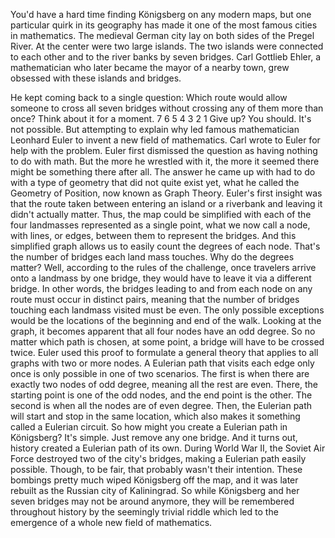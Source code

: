 
You&#39;d have a hard time finding
Königsberg on any modern maps,
but one particular quirk in its geography
has made it one of the most famous cities
in mathematics.
The medieval German city lay on both sides
of the Pregel River.
At the center were two large islands.
The two islands were connected 
to each other and to the river banks
by seven bridges.
Carl Gottlieb Ehler, a mathematician who
later became the mayor of a nearby town,
grew obsessed with these islands
and bridges.

He kept coming back to a single question:
Which route would allow someone
to cross all seven bridges
without crossing any of them
more than once?
Think about it for a moment.
7
6
5
4
3
2
1
Give up?
You should.
It&#39;s not possible.
But attempting to explain why
led famous mathematician Leonhard Euler
to invent a new field of mathematics.
Carl wrote to Euler for help
with the problem.
Euler first dismissed the question as
having nothing to do with math.
But the more he wrestled with it,
the more it seemed there might
be something there after all.
The answer he came up with
had to do with a type of geometry
that did not quite exist yet,
what he called the Geometry of Position,
now known as Graph Theory.
Euler&#39;s first insight
was that the route taken between entering
an island or a riverbank and leaving it
didn&#39;t actually matter.
Thus, the map could be simplified with
each of the four landmasses
represented as a single point,
what we now call a node,
with lines, or edges, between them
to represent the bridges.
And this simplified graph allows us
to easily count the degrees of each node.
That&#39;s the number of bridges 
each land mass touches.
Why do the degrees matter?
Well, according to the rules 
of the challenge,
once travelers arrive onto a landmass
by one bridge,
they would have to leave it 
via a different bridge.
In other words, the bridges leading
to and from each node on any route
must occur in distinct pairs,
meaning that the number of bridges
touching each landmass visited
must be even.
The only possible exceptions would be
the locations of the beginning
and end of the walk.
Looking at the graph, it becomes apparent
that all four nodes have an odd degree.
So no matter which path is chosen,
at some point,
a bridge will have to be crossed twice.
Euler used this proof to formulate
a general theory
that applies to all graphs with two
or more nodes.
A Eulerian path 
that visits each edge only once
is only possible in one of two scenarios.
The first is when there are exactly
two nodes of odd degree,
meaning all the rest are even.
There, the starting point is one
of the odd nodes,
and the end point is the other.
The second is when all the nodes
are of even degree.
Then, the Eulerian path will start
and stop in the same location,
which also makes it something called
a Eulerian circuit.
So how might you create a Eulerian path
in Königsberg?
It&#39;s simple.
Just remove any one bridge.
And it turns out, history created
a Eulerian path of its own.
During World War II, the Soviet Air Force
destroyed two of the city&#39;s bridges,
making a Eulerian path easily possible.
Though, to be fair, that probably
wasn&#39;t their intention.
These bombings pretty much wiped
Königsberg off the map,
and it was later rebuilt 
as the Russian city of Kaliningrad.
So while Königsberg and her seven bridges
may not be around anymore,
they will be remembered throughout
history by the seemingly trivial riddle
which led to the emergence of 
a whole new field of mathematics.
